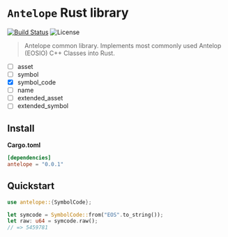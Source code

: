 # `Antelope` Rust library

[![Build Status](https://github.com/EOS-Nation/antelope-rust/actions/workflows/test.yml/badge.svg)](https://github.com/EOS-Nation/antelope-rust/actions/workflows/test.yml)
![License](https://img.shields.io/github/license/EOS-Nation/antelope-rust)

> Antelope common library. Implements most commonly used Antelop (EOSIO) C++ Classes into Rust.

- [ ] asset
- [ ] symbol
- [x] symbol_code
- [ ] name
- [ ] extended_asset
- [ ] extended_symbol

## Install

**Cargo.toml**

```toml
[dependencies]
antelope = "0.0.1"
```

## Quickstart

```rust
use antelope::{SymbolCode};

let symcode = SymbolCode::from("EOS".to_string());
let raw: u64 = symcode.raw();
// => 5459781
```